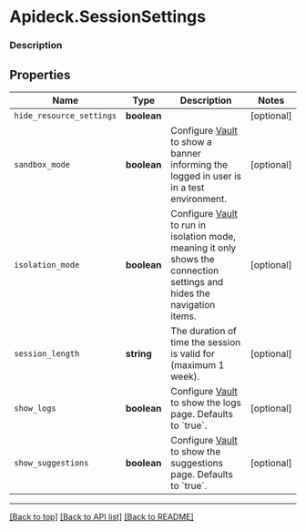 # Apideck.SessionSettings

### Description

## Properties
Name | Type | Description | Notes
------------ | ------------- | ------------- | -------------
`hide_resource_settings` | **boolean** |  | [optional] 
`sandbox_mode` | **boolean** | Configure [Vault](/apis/vault/reference#section/Get-Started) to show a banner informing the logged in user is in a test environment. | [optional] 
`isolation_mode` | **boolean** | Configure [Vault](/apis/vault/reference#section/Get-Started) to run in isolation mode, meaning it only shows the connection settings and hides the navigation items. | [optional] 
`session_length` | **string** | The duration of time the session is valid for (maximum 1 week). | [optional] 
`show_logs` | **boolean** | Configure [Vault](/apis/vault/reference#section/Get-Started) to show the logs page. Defaults to &#x60;true&#x60;. | [optional] 
`show_suggestions` | **boolean** | Configure [Vault](/apis/vault/reference#section/Get-Started) to show the suggestions page. Defaults to &#x60;true&#x60;. | [optional] 





---

[[Back to top]](#) [[Back to API list]](../../../../README.md#documentation-for-api-endpoints) [[Back to README]](../../../../README.md)


